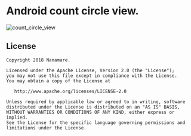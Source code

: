 Android count circle view.
=======
![count_circle_view](https://user-images.githubusercontent.com/17498974/49330158-3cfbc080-f5ce-11e8-9f77-259d7cbe8f15.gif)

License
--------

    Copyright 2018 Nanamare.

    Licensed under the Apache License, Version 2.0 (the "License");
    you may not use this file except in compliance with the License.
    You may obtain a copy of the License at

       http://www.apache.org/licenses/LICENSE-2.0

    Unless required by applicable law or agreed to in writing, software
    distributed under the License is distributed on an "AS IS" BASIS,
    WITHOUT WARRANTIES OR CONDITIONS OF ANY KIND, either express or implied.
    See the License for the specific language governing permissions and
    limitations under the License.
